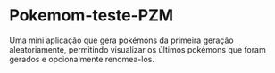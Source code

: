 # Pokemom-teste-PZM
Uma mini aplicação que gera pokémons da primeira geração aleatoriamente, permitindo visualizar os últimos pokémons que foram gerados e opcionalmente renomea-los.
